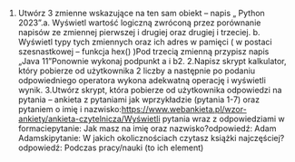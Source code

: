 1. Utwórz 3 zmienne wskazujące na ten sam obiekt – napis „ Python 2023”.a. Wyświetl wartość logiczną zwróconą przez porównanie napisów ze zmiennej pierwszej i drugiej oraz drugiej i trzeciej.
b. Wyświetl typy tych zmiennych oraz ich adres w pamięci ( w postaci szesnastkowej – funkcja hex() )Pod trzecią zmienną przypisz napis „Java 11”Ponownie wykonaj podpunkt a i b2. 
2.Napisz skrypt kalkulator, który pobierze od użytkownika 2 liczby a następnie po podaniu odpowiedniego operatora wykona adekwatną operację i wyświetli wynik.
3.Utwórz skrypt, która pobierze od użytkownika odpowiedzi na pytania – ankieta z pytaniami jak wprzykładzie (pytania 1-7) oraz pytaniem o imię i nazwisko:https://www.webankieta.pl/wzor-ankiety/ankieta-czytelnicza/Wyświetli pytania wraz z odpowiedziami w formaciepytanie: Jak masz na imię oraz nazwisko?odpowiedź: Adam Adamskipytanie: W jakich okolicznościach czytasz książki najczęściej?odpowiedź: Podczas pracy/nauki (to ich element)
